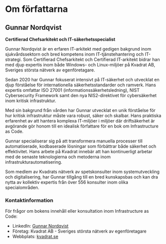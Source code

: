 # Om författarna

## Gunnar Nordqvist
**Certifierad Chefsarkitekt och IT-säkerhetsspecialist**

Gunnar Nordqvist är en erfaren IT-arkitekt med gedigen bakgrund inom sjukvårdssektorn och bred kompetens inom IT-tjänstehantering och IT-strategi. Som Certifierad Chefsarkitekt och Certifierad IT-arkitekt bidrar han med djup expertis inom både Windows- och Linux-miljöer på Kvadrat AB, Sveriges största nätverk av egenföretagare.

Sedan 2020 har Gunnar fokuserat intensivt på IT-säkerhet och utvecklat en djup förståelse för internationella säkerhetsstandarder och ramverk. Hans expertis omfattar ISO 27001 (informationssäkerhetsledning), NIST Cybersecurity Framework samt den nya NIS2-direktivet för cybersäkerhet inom kritisk infrastruktur.

Med sin bakgrund från vården har Gunnar utvecklat en unik förståelse för hur kritisk infrastruktur måste vara robust, säker och skalbar. Hans praktiska erfarenhet av att hantera komplexa IT-miljöer i miljöer där driftsäkerhet är avgörande gör honom till en idealisk författare för en bok om Infrastructure as Code.

Gunnar specialiserar sig på att transformera manuella processer till automatiserade, kodbaserade lösningar som förbättrar både säkerhet och effektivitet. Hans arbete på Kvadrat innebär att han kontinuerligt arbetar med de senaste teknologierna och metoderna inom infrastrukturautomatisering.

Som medlem av Kvadrats nätverk av spetskonsulter inom systemutveckling och digitalisering, har Gunnar tillgång till en bred kunskapsbas och kan dra nytta av kollektiv expertis från över 556 konsulter inom olika specialområden.

### Kontaktinformation

För frågor om bokens innehåll eller konsultation inom Infrastructure as Code:
- LinkedIn: [Gunnar Nordqvist](https://se.linkedin.com/in/gunnarnordqvist)
- Företag: Kvadrat AB - Sveriges största nätverk av egenföretagare
- Webbplats: [kvadrat.se](https://kvadrat.se)
